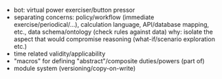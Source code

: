 

- bot: virtual power exerciser/button pressor
- separating concerns: policy/workflow (immediate exercise/periodical/...), 
  calculation language, API/database mapping, etc., data schema/ontology (check rules against data)
  why: isolate the aspect that would compromise reasoning (what-if/scenario exploration etc.)
- time related validity/applicability
- "macros" for defining "abstract"/composite duties/powers (part of)
- module system (versioning/copy-on-write)

 
  
  
  
  
  
